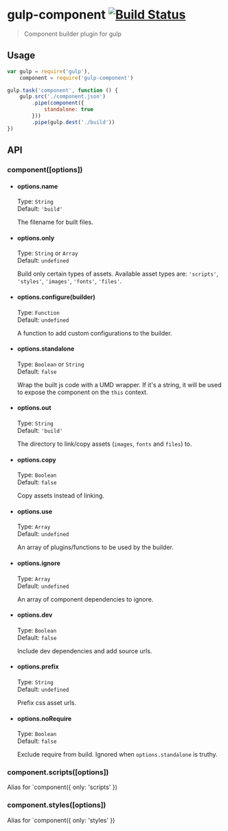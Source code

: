 # gulp-component [![Build Status](https://travis-ci.org/yyx990803/gulp-component.png?branch=master)](https://travis-ci.org/yyx990803/gulp-component)

> Component builder plugin for gulp

## Usage

``` js
var gulp = require('gulp'),
    component = require('gulp-component')

gulp.task('component', function () {
    gulp.src('./component.json')
        .pipe(component({
            standalone: true   
        }))
        .pipe(gulp.dest('./build'))
})
```

## API

### component([options])

- #### options.name
    Type: `String`  
    Default: `'build'`

    The filename for built files.

- #### options.only
    Type: `String` or `Array`  
    Default: `undefined`

    Build only certain types of assets. Available asset types are: `'scripts'`, `'styles'`, `'images'`, `'fonts'`, `'files'`.

- #### options.configure(builder)
    Type: `Function`  
    Default: `undefined`

    A function to add custom configurations to the builder.

- #### options.standalone
    Type: `Boolean` or `String`  
    Default: `false`

    Wrap the built js code with a UMD wrapper. If it's a string, it will be used to expose the component on the `this` context.

- #### options.out
    Type: `String`  
    Default: `'build'`

    The directory to link/copy assets (`images`, `fonts` and `files`) to.

- #### options.copy
    Type: `Boolean`  
    Default: `false`

    Copy assets instead of linking.

- #### options.use
    Type: `Array`  
    Default: `undefined`

    An array of plugins/functions to be used by the builder.

- #### options.ignore
    Type: `Array`  
    Default: `undefined`

    An array of component dependencies to ignore.

- #### options.dev
    Type: `Boolean`  
    Default: `false`

    Include dev dependencies and add source urls.

- #### options.prefix
    Type: `String`  
    Default: `undefined`

    Prefix css asset urls.

- #### options.noRequire
    Type: `Boolean`  
    Default: `false`

    Exclude require from build. Ignored when `options.standalone` is truthy.

### component.scripts([options])

Alias for `component({ only: 'scripts' })

### component.styles([options])

Alias for `component({ only: 'styles' })